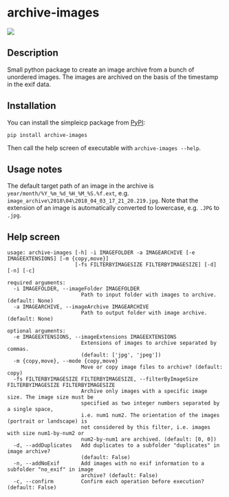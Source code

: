 # archive-images

[![](https://img.shields.io/pypi/v/archive-images)](https://pypi.org/project/archive-images)

## Description

Small python package to create an image archive from a bunch of unordered images. The images are archived on the basis of the timestamp in the exif data.

## Installation

You can install the simpleicp package from [PyPI](https://pypi.org/project/archive-images/):

```
pip install archive-images
```

Then call the help screen of executable with `archive-images --help`.

## Usage notes

The default target path of an image in the archive is `year/month/%Y_%m_%d_%H_%M_%S.%f.ext`, e.g. `image_archive\2018\04\2018_04_03_17_21_20.219.jpg`. Note that the extension of an image is automatically converted to lowercase, e.g. ``.JPG`` to ``.jpg``.

## Help screen

<!-- Manual formatting of helpscreen needed in order to not exceed 100 char -->

```
usage: archive-images [-h] -i IMAGEFOLDER -a IMAGEARCHIVE [-e IMAGEEXTENSIONS] [-m {copy,move}]
                      [-fs FILTERBYIMAGESIZE FILTERBYIMAGESIZE] [-d] [-n] [-c]

required arguments:
  -i IMAGEFOLDER, --imageFolder IMAGEFOLDER
                        Path to input folder with images to archive. (default: None)
  -a IMAGEARCHIVE, --imageArchive IMAGEARCHIVE
                        Path to output folder with image archive. (default: None)

optional arguments:
  -e IMAGEEXTENSIONS, --imageExtensions IMAGEEXTENSIONS
                        Extensions of images to archive separated by commas.
                        (default: ['jpg', 'jpeg'])
  -m {copy,move}, --mode {copy,move}
                        Move or copy image files to archive? (default: copy)
  -fs FILTERBYIMAGESIZE FILTERBYIMAGESIZE, --filterByImageSize FILTERBYIMAGESIZE FILTERBYIMAGESIZE
                        Archive only images with a specific image size. The image size must be
                        specified as two integer numbers separated by a single space,
                        i.e. num1 num2. The orientation of the images (portrait or landscape) is
                        not considered by this filter, i.e. images with size num1-by-num2 or
                        num2-by-num1 are archived. (default: [0, 0])
  -d, --addDuplicates   Add duplicates to a subfolder "duplicates" in image archive?
                        (default: False)
  -n, --addNoExif       Add images with no exif information to a subfolder "no_exif" in image
                        archive? (default: False)
  -c, --confirm         Confirm each operation before execution? (default: False)
```